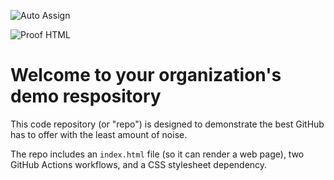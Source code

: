 ![Auto Assign](https://github.com/SystemGuard-official/demo-repository/actions/workflows/auto-assign.yml/badge.svg)

![Proof HTML](https://github.com/SystemGuard-official/demo-repository/actions/workflows/proof-html.yml/badge.svg)

# Welcome to your organization's demo respository
This code repository (or "repo") is designed to demonstrate the best GitHub has to offer with the least amount of noise.

The repo includes an `index.html` file (so it can render a web page), two GitHub Actions workflows, and a CSS stylesheet dependency.
